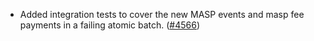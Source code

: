 - Added integration tests to cover the new MASP events and masp fee payments in
  a failing atomic batch. ([\#4566](https://github.com/anoma/namada/pull/4566))